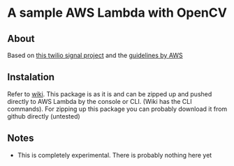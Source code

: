 # A sample AWS Lambda with OpenCV
## About
Based on [this twilio signal project](https://github.com/ranman/aws-lambda-twilio-signal/blob/master/index.js) and the [guidelines by AWS](https://aws.amazon.com/blogs/compute/nodejs-packages-in-lambda/) 

## Instalation
Refer to [wiki](https://github.com/nolim1t/opencv-aws-lambda/wiki). This package is as it is and can be zipped up and pushed directly to AWS Lambda by the console or CLI. (Wiki has the CLI commands).  For zipping up this package you can probably download it from github directly (untested)

## Notes
* This is completely experimental. There is probably nothing here yet


